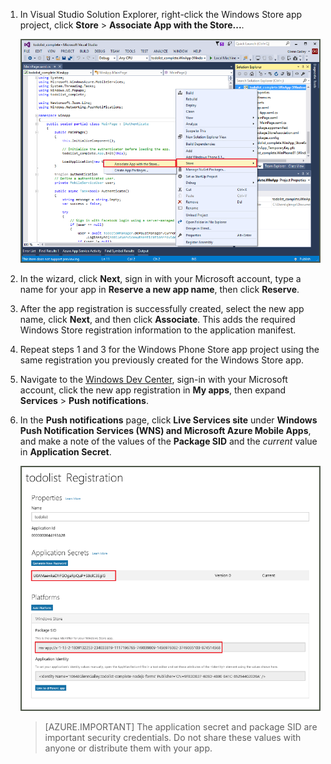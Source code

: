 
1. In Visual Studio Solution Explorer, right-click the Windows Store app project, click **Store** > **Associate App with the Store...**. 

    ![Associate app with Windows Store](./media/app-service-mobile-register-wns/notification-hub-associate-win8-app.png)
    
2. In the wizard, click **Next**, sign in with your Microsoft account, type a name for your app in **Reserve a new app name**, then click **Reserve**.

3. After the app registration is successfully created, select the new app name, click **Next**, and then click **Associate**. This adds the required Windows Store registration information to the application manifest. 

7. Repeat steps 1 and 3 for the Windows Phone Store app project using the same registration you previously created for the Windows Store app.  

7. Navigate to the [Windows Dev Center](https://dev.windows.com/en-us/overview), sign-in with your Microsoft account, click the new app registration in **My apps**, then expand **Services** > **Push notifications**. 

8. In the **Push notifications** page, click **Live Services site** under **Windows Push Notification Services (WNS) and Microsoft Azure Mobile Apps**, and make a note of the values of the **Package SID** and the *current*  value in **Application Secret**. 

    ![App setting in the developer center](./media/app-service-mobile-register-wns/mobile-services-win8-app-push-auth.png)

    > [AZURE.IMPORTANT] The application secret and package SID are important security credentials. Do not share these values with anyone or distribute them with your app.